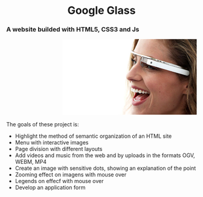 <h1 align="center"> Google Glass </h1>
<h3>A website builded with HTML5, CSS3 and Js </h3>
<p align="right">
  <img alt="Google Glass" src="./_imagens/glass-quadro-mulher.jpg" height="200"/>
  </p>
  
<body>
<article>
  
  <p> The goals of these project is: 
    <ul>
      <li> Highlight the method of semantic organization of an HTML site</li>
      <li> Menu with interactive images</li>
      <li> Page division with different layouts </li>
      <li> Add videos and music from the web and by uploads in the formats OGV, WEBM, MP4</li>
      <li> Create an image with sensitive dots, showing an explanation of the point </li>
      <li> Zooming effect on imagens with mouse over </li>
      <li> Legends on effecf with mouse over </li>
      <li> Develop an application form </li>
  </ul>
  </article>

